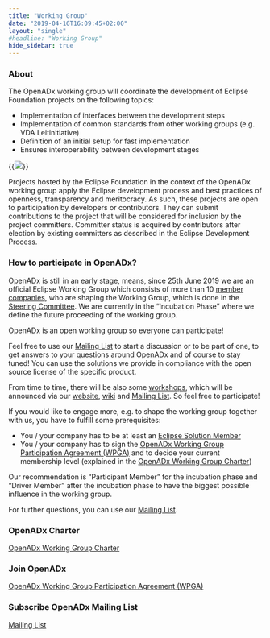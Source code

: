 ```yaml
---
title: "Working Group"
date: "2019-04-16T16:09:45+02:00"
layout: "single"
#headline: "Working Group"
hide_sidebar: true
---
```


### About

The OpenADx working group will coordinate the development of Eclipse Foundation projects on the following topics:

- Implementation of interfaces between the development steps
- Implementation of common standards from other working groups (e.g. VDA Leitinitiative)
- Definition of an initial setup for fast implementation
- Ensures interoperability between development stages

{{<image src="/images/tool_scheme.jpg" class="img-responsive margin-bottom-20">}}

Projects hosted by the Eclipse Foundation in the context of the OpenADx working group apply the Eclipse development process and best practices of openness, transparency and meritocracy. As such, these projects are open to participation by developers or contributors. They can submit contributions to the project that will be considered for inclusion by the project committers. Committer status is acquired by contributors after election by existing committers as described in the Eclipse Development Process.


### How to participate in OpenADx?

OpenADx is still in an early stage, means, since 25th June 2019 we are an official Eclipse Working Group which consists of more than 10 [member companies](https://openadx.eclipse.org/members/), who are shaping the Working Group, which is done in the [Steering Committee](https://wiki.eclipse.org/OpenADx#Steering_Committee_2019.2F2020). We are currently in the “Incubation Phase” where we define the future proceeding of the working group.

OpenADx is an open working group so everyone can participate!

Feel free to use our [Mailing List](https://dev.eclipse.org/mailman/listinfo/openadx) to start a discussion or to be part of one, to get answers to your questions around OpenADx and of course to stay tuned! You can use the solutions we provide in compliance with the open source license of the specific product.

From time to time, there will be also some [workshops](https://wiki.eclipse.org/OpenADx#Meeting_Minutes_2), which will be announced via our [website](https://openadx.eclipse.org/events/), [wiki](https://wiki.eclipse.org/OpenADx) and [Mailing List](https://dev.eclipse.org/mailman/listinfo/openadx). So feel free to participate!

If you would like to engage more, e.g. to shape the working group together with us, you have to fulfill some prerequisites:
- You / your company has to be at least an [Eclipse Solution Member](https://www.eclipse.org/membership/become_a_member/)
- You / your company has to sign the [OpenADx Working Group Participation Agreement (WPGA)](https://www.eclipse.org/org/workinggroups/wpga/openadx_working_group_participation_agreement.pdf) and to decide your current membership level (explained in the [OpenADx Working Group Charter](https://www.eclipse.org/org/workinggroups/openadx_charter.php))

Our recommendation is “Participant Member” for the incubation phase and “Driver Member” after the incubation phase to have the biggest possible influence in the working group.

For further questions, you can use our [Mailing List](https://dev.eclipse.org/mailman/listinfo/openadx).

### OpenADx Charter

[OpenADx Working Group Charter](https://www.eclipse.org/org/workinggroups/openadx_charter.php)

### Join OpenADx

[OpenADx Working Group Participation Agreement (WPGA)](https://www.eclipse.org/org/workinggroups/wpga/openadx_working_group_participation_agreement.pdf)

### Subscribe OpenADx Mailing List

[Mailing List](https://dev.eclipse.org/mailman/listinfo/openadx)